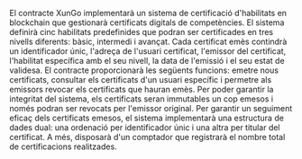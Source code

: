 El contracte XunGo implementarà un sistema de certificació d'habilitats en blockchain que gestionarà certificats digitals de competències.
El sistema definirà cinc habilitats predefinides que podran ser certificades en tres nivells diferents: bàsic, intermedi i avançat.
Cada certificat emès contindrà un identificador únic, l'adreça de l'usuari certificat, l'emissor del certificat, l'habilitat específica amb el seu nivell, la data de l'emissió i el seu estat de validesa.
El contracte proporcionarà les següents funcions: emetre nous certificats, consultar els certificats d'un usuari específic i permetre als emissors revocar els certificats que hauran emès.
Per poder garantir la integritat del sistema, els certificats seran immutables un cop emesos i només podran ser revocats per l'emissor original.
Per garantir un seguiment eficaç dels certificats emesos, el sistema implementarà una estructura de dades dual: una ordenació per identificador únic i una altra per titular del certificat.
A més, disposarà d'un comptador que registrarà el nombre total de certificacions realitzades.
